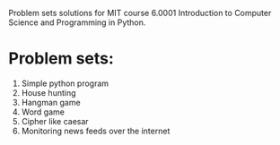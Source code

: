 Problem sets solutions for MIT course 6.0001 Introduction to Computer Science and Programming in Python.

Problem sets: 
=============
1. Simple python program
2. House hunting
3. Hangman game
4. Word game
5. Cipher like caesar
6. Monitoring news feeds over the internet
